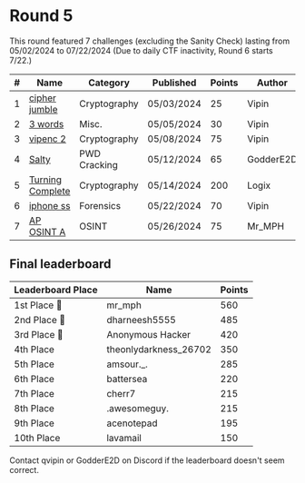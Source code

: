 # Round 5

This round featured 7 challenges (excluding the Sanity Check) lasting from 05/02/2024 to 07/22/2024 (Due to daily CTF inactivity, Round 6 starts 7/22.)

| #   | Name                                                          | Category                   | Published  | Points | Author        |
| --- | ------------------------------------------------------------- | -------------------------- | ---------- | ------ | ------------- |
| 1   | [cipher jumble](cipher%20jumble/challenge.md)                 | Cryptography               | 05/03/2024 | 25     | Vipin         |
| 2   | [3 words](3%20words/challenge.md)                             | Misc.                      | 05/05/2024 | 30     | Vipin         |
| 3   | [vipenc 2](vipenc%202/challenge.md)                           | Cryptography               | 05/08/2024 | 75     | Vipin         |
| 4   | [Salty](Salty/challenge.md)                                   | PWD Cracking               | 05/12/2024 | 65     | GodderE2D     |
| 5   | [Turning Complete](Turning%20Complete/challenge.md)           | Cryptography               | 05/14/2024 | 200    | Logix         |
| 6   | [iphone ss](iphone%20ss/challenge.md)                         | Forensics                  | 05/22/2024 | 70     | Vipin         |
| 7   | [AP OSINT A](AP%20OSINT%20A/challenge.md)                     | OSINT                      | 05/26/2024 | 75     | Mr_MPH        |


## Final leaderboard

| Leaderboard Place | Name          | Points |
| ----------------- | ------------- | ------ |
| 1st Place 🥇      | mr_mph        | 560    |
| 2nd Place 🥈      | dharneesh5555 | 485    |
| 3rd Place 🥉      | Anonymous Hacker| 420    |
| 4th Place         | theonlydarkness_26702 | 350|
| 5th Place         | amsour._.     | 285    |
| 6th Place         | battersea     | 220    |
| 7th Place         | cherr7        | 215    |
| 8th Place         | .awesomeguy.  | 215    |
| 9th Place         | acenotepad    | 195    |
| 10th Place        | lavamail      | 150    |

Contact qvipin or GodderE2D on Discord if the leaderboard doesn't seem correct.
